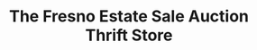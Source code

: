 ---
title: "The Fresno Estate Sale Auction Thrift Store"
url: /fresno/the-fresno-estate-sale-auction-thrift-store/
shop: charity
---